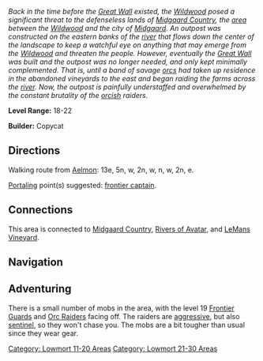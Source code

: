 *Back in the time before the [Great
Wall](:Category:_Highways/Great_Wall.md "wikilink") existed, the
[Wildwood](:Category:_Wildwood.md "wikilink") posed a significant threat
to the defenseless lands of [Midgaard
Country](:Category:_Midgaard_Country.md "wikilink"), the
[area](:Category:_Areas.md "wikilink") between the
[Wildwood](:Category:_Wildwood.md "wikilink") and the city of
[Midgaard](:Category:_Midgaard.md "wikilink"). An outpost was
constructed on the eastern banks of the
[river](:Category:_Rivers_Of_Avatar.md "wikilink") that flows down the
center of the landscape to keep a watchful eye on anything that may
emerge from the [Wildwood](:Category:_Wildwood.md "wikilink") and
threaten the people. However, eventually the [Great
Wall](:Category:_Highways/Great_Wall.md "wikilink") was built and the
outpost was no longer needed, and only kept minimally complemented. That
is, until a band of savage [orcs](Orcs.md "wikilink") had taken up
residence in the abandoned vineyards to the east and began raiding the
farms across the [river](:Category:_Rivers_Of_Avatar.md "wikilink").
Now, the outpost is painfully understaffed and overwhelmed by the
constant brutality of the [orcish](Orcs.md "wikilink") raiders.*

**Level Range:** 18-22

**Builder:** Copycat

## Directions

Walking route from [Aelmon](Aelmon.md "wikilink"): 13e, 5n, w, 2n, w, n,
w, 2n, e.

[Portaling](Portal.md "wikilink") point(s) suggested: [frontier
captain](Frontier_Captain.md "wikilink").

## Connections

This area is connected to [Midgaard
Country](:Category:Midgaard_Country.md "wikilink"), [Rivers of
Avatar](:Category:Rivers_Of_Avatar.md "wikilink"), and [LeMans
Vineyard](:Category:LeMans_Vineyard.md "wikilink").

## Navigation

## Adventuring

There is a small number of mobs in the area, with the level 19 [Frontier
Guards](Frontier_Guard "wikilink") and [Orc
Raiders](Orc_Raider "wikilink") facing off. The raiders are
[aggressive](Aggressive_Mobs.md "wikilink"), but also
[sentinel](Sentinel_Mobs.md "wikilink"), so they won't chase you. The
mobs are a bit tougher than usual since they wear gear.

[Category: Lowmort 11-20
Areas](Category:_Lowmort_11-20_Areas "wikilink") [Category: Lowmort
21-30 Areas](Category:_Lowmort_21-30_Areas "wikilink")
